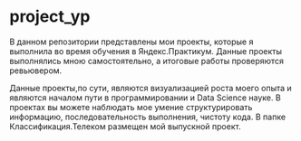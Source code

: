# project_yp
В данном репозитории представлены мои проекты, которые я выполнила во время обучения в Яндекс.Практикум. Данные проекты выполнялись мною самостоятельно, а итоговые работы проверяются ревьювером.

Данные проекты,по сути, являются визуализацией роста моего опыта и являются началом пути в программировании и Data Science науке. 
В проектах вы можете наблюдать мое умение структурировать информацию, последовательность выполнения, чистоту кода.
В папке Классификация.Телеком размещен мой выпускной проект.
